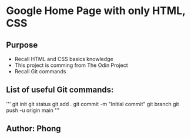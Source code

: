 # Google Home Page with only HTML, CSS
## Purpose
- Recall HTML and CSS basics knowledge
- This project is comming from The Odin Project
- Recall Git commands

## List of useful Git commands: 
'''
git init
git status
git add .
git commit -m "Initial commit"
git branch
git push -u origin main
'''

## Author: Phong

